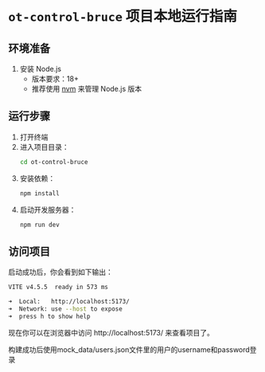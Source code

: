 # `ot-control-bruce` 项目本地运行指南

## 环境准备
1. 安装 Node.js
   - 版本要求：18+
   - 推荐使用 [nvm](https://github.com/nvm-sh/nvm) 来管理 Node.js 版本

## 运行步骤
1. 打开终端
2. 进入项目目录：
   ```bash
   cd ot-control-bruce
   ```
3. 安装依赖：
   ```bash
   npm install
   ```
4. 启动开发服务器：
   ```bash
   npm run dev
   ```

## 访问项目
启动成功后，你会看到如下输出：
```bash
VITE v4.5.5  ready in 573 ms

➜  Local:   http://localhost:5173/
➜  Network: use --host to expose
➜  press h to show help
```

现在你可以在浏览器中访问 http://localhost:5173/ 来查看项目了。

构建成功后使用mock_data/users.json文件里的用户的username和password登录

